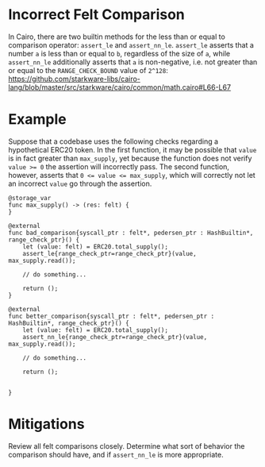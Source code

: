 # Incorrect Felt Comparison

In Cairo, there are two builtin methods for the less than or equal to comparison operator: `assert_le` and `assert_nn_le`. `assert_le` asserts that a number `a` is less than or equal to `b`, regardless of the size of `a`, while `assert_nn_le` additionally asserts that `a` is non-negative, i.e. not greater than or equal to the `RANGE_CHECK_BOUND` value of `2^128`: https://github.com/starkware-libs/cairo-lang/blob/master/src/starkware/cairo/common/math.cairo#L66-L67

# Example

Suppose that a codebase uses the following checks regarding a hypothetical ERC20 token. In the first function, it may be possible that `value` is in fact greater than `max_supply`, yet because the function does not verify `value >= 0` the assertion will incorrectly pass. The second function, however, asserts that `0 <= value <= max_supply`, which will correctly not let an incorrect `value` go through the assertion.

```cairo
@storage_var
func max_supply() -> (res: felt) {
}

@external
func bad_comparison{syscall_ptr : felt*, pedersen_ptr : HashBuiltin*, range_check_ptr}() {
    let (value: felt) = ERC20.total_supply();
    assert_le{range_check_ptr=range_check_ptr}(value, max_supply.read());

    // do something...

    return ();
}

@external
func better_comparison{syscall_ptr : felt*, pedersen_ptr : HashBuiltin*, range_check_ptr}() {
    let (value: felt) = ERC20.total_supply();
    assert_nn_le{range_check_ptr=range_check_ptr}(value, max_supply.read());

    // do something...

    return ();

    
}
```



# Mitigations
Review all felt comparisons closely. Determine what sort of behavior the comparison should have, and if `assert_nn_le` is more appropriate.
